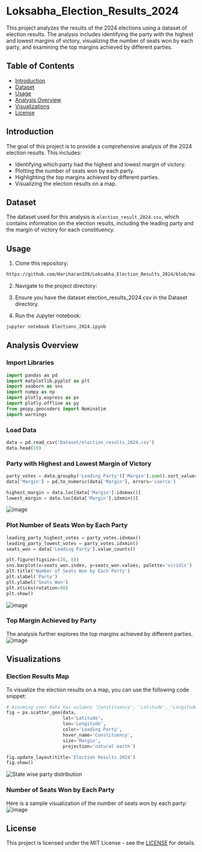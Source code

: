 # Loksabha_Election_Results_2024


This project analyzes the results of the 2024 elections using a dataset of election results. The analysis includes identifying the party with the highest and lowest margins of victory, visualizing the number of seats won by each party, and examining the top margins achieved by different parties.

## Table of Contents
- [Introduction](#introduction)
- [Dataset](#dataset)
- [Usage](#usage)
- [Analysis Overview](#analysis-overview)
- [Visualizations](#visualizations)
- [License](#license)

## Introduction

The goal of this project is to provide a comprehensive analysis of the 2024 election results. This includes:
- Identifying which party had the highest and lowest margin of victory.
- Plotting the number of seats won by each party.
- Highlighting the top margins achieved by different parties.
- Visualizing the election results on a map.

## Dataset

The dataset used for this analysis is `election_result_2024.csv`, which contains information on the election results, including the leading party and the margin of victory for each constituency.


## Usage
1. Clone this repository:

```sh
https://github.com/Hariharan339/Loksabha_Election_Results_2024/blob/main/README.md
```

2. Navigate to the project directory:


3. Ensure you have the dataset election_results_2024.csv in the Dataset directory.

4. Run the Jupyter notebook:

```sh
jupyter notebook Elections_2024.ipynb
```
## Analysis Overview
### Import Libraries

```python
import pandas as pd
import matplotlib.pyplot as plt
import seaborn as sns
import numpy as np
import plotly.express as px
import plotly.offline as py
from geopy.geocoders import Nominatim
import warnings
```

### Load Data

```python
data = pd.read_csv('Dataset/election_results_2024.csv')
data.head(10)
```

### Party with Highest and Lowest Margin of Victory

```python
party_votes = data.groupby('Leading Party')['Margin'].sum().sort_values(ascending=False)
data['Margin'] = pd.to_numeric(data['Margin'], errors='coerce')

highest_margin = data.loc[data['Margin'].idxmax()]
lowest_margin = data.loc[data['Margin'].idxmin()]

```
![image](https://github.com/Hariharan3349/Loksabha_Election_Results_2024/blob/main/graph/Highest%20and%20lowest%20Victory%20Candidate.png)



### Plot Number of Seats Won by Each Party

```python
leading_party_highest_votes = party_votes.idxmax()
leading_party_lowest_votes = party_votes.idxmin()
seats_won = data['Leading Party'].value_counts()

plt.figure(figsize=(20, 8))
sns.barplot(x=seats_won.index, y=seats_won.values, palette='viridis')
plt.title('Number of Seats Won by Each Party')
plt.xlabel('Party')
plt.ylabel('Seats Won')
plt.xticks(rotation=90)
plt.show()
```
![image](https://github.com/Hariharan3349/Loksabha_Election_Results_2024/blob/main/graph/Plot%20number%20of%20seats%20won%20by%20each%20party.png)
### Top Margin Achieved by Party
The analysis further explores the top margins achieved by different parties.
![image](https://github.com/Hariharan3349/Loksabha_Election_Results_2024/blob/main/graph/Top%20margin%20Achieved%20by%20party.png)

## Visualizations
### Election Results Map
To visualize the election results on a map, you can use the following code snippet:
```python
# Assuming your data has columns 'Constituency', 'Latitude', 'Longitude', 'Leading Party'
fig = px.scatter_geo(data,
                     lat='Latitude',
                     lon='Longitude',
                     color='Leading Party',
                     hover_name='Constituency',
                     size='Margin',
                     projection='natural earth')

fig.update_layout(title='Election Results 2024')
fig.show()
```
![State wise party distribution](https://github.com/Hariharan3349/Loksabha_Election_Results_2024/blob/main/graph/State%20wise%20party%20distribution.png)

### Number of Seats Won by Each Party
Here is a sample visualization of the number of seats won by each party:
![image](https://github.com/Hariharan3349/Loksabha_Election_Results_2024/blob/main/graph/Top%2010%20trailing%20party%20by%20SEAT.png)
## License
This project is licensed under the MIT License - see the [LICENSE](https://github.com/Hariharan3349/Loksabha_Election_Results_2024/blob/main/LICENSE) for details.
